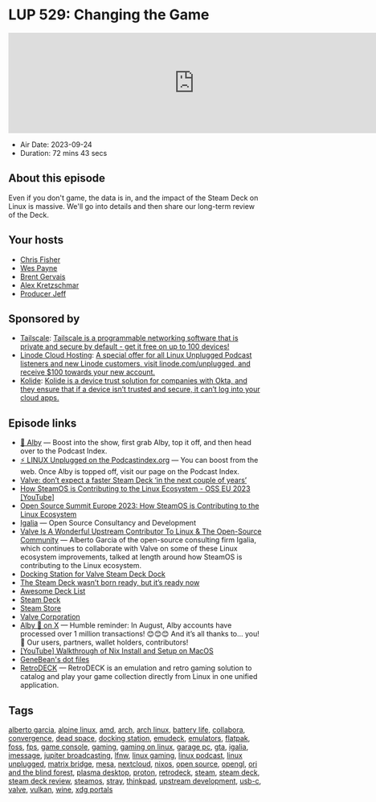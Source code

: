 # LUP 529: Changing the Game

<iframe src="https://player.fireside.fm/v2/RUkczH-V+fQP2zWcK?theme=dark" width="740" height="200" frameborder="0" scrolling="no"></iframe>

* Air Date: 2023-09-24
* Duration: 72 mins 43 secs

## About this episode

Even if you don't game, the data is in, and the impact of the Steam Deck on Linux is massive. We'll go into details and then share our long-term review of the Deck.

## Your hosts
* [Chris Fisher](https://linuxunplugged.com/hosts/chrislas)
* [Wes Payne](https://linuxunplugged.com/hosts/wes)
* [Brent Gervais](https://linuxunplugged.com/hosts/brent)
* [Alex Kretzschmar](https://linuxunplugged.com/guests/alexktz)
* [Producer Jeff](https://linuxunplugged.com/guests/jeff)

## Sponsored by

  * [Tailscale](http://tailscale.com/linuxunplugged): [Tailscale is a programmable networking software that is private and secure by default - get it free on up to 100 devices!](http://tailscale.com/linuxunplugged)
  * [Linode Cloud Hosting](https://linode.com/unplugged): [A special offer for all Linux Unplugged Podcast listeners and new Linode customers, visit linode.com/unplugged, and receive $100 towards your new account. ](https://linode.com/unplugged)
  * [Kolide](https://kolide.com/unplugged): [Kolide is a device trust solution for companies with Okta, and they ensure that if a device isn’t trusted and secure, it can’t log into your cloud apps.](https://kolide.com/unplugged)



## Episode links

  * [🎉 Alby](https://getalby.com/ "🎉 Alby") — Boost into the show, first grab Alby, top it off, and then head over to the Podcast Index.
  * [⚡️ LINUX Unplugged on the Podcastindex.org](https://podcastindex.org/podcast/575694 "⚡️ LINUX Unplugged on the Podcastindex.org") — You can boost from the web. Once Alby is topped off, visit our page on the Podcast Index.
  * [Valve: don’t expect a faster Steam Deck ‘in the next couple of years’](https://www.theverge.com/2023/9/21/23884863/valve-steam-deck-2-refresh-upgrade-cpu-2025 "Valve: don’t expect a faster Steam Deck ‘in the next couple of years’")
  * [How SteamOS is Contributing to the Linux Ecosystem - OSS EU 2023 [YouTube]](https://www.youtube.com/live/L98v4epQmrg?t=15124 "How SteamOS is Contributing to the Linux Ecosystem - OSS EU 2023 \[YouTube\]")
  * [Open Source Summit Europe 2023: How SteamOS is Contributing to the Linux Ecosystem](https://osseu2023.sched.com/event/1Qv8y/how-steamos-is-contributing-to-the-linux-ecosystem-alberto-garcia-igalia "Open Source Summit Europe 2023: How SteamOS is Contributing to the Linux Ecosystem")
  * [Igalia](https://www.igalia.com/ "Igalia") — Open Source Consultancy and Development
  * [Valve Is A Wonderful Upstream Contributor To Linux & The Open-Source Community](https://www.phoronix.com/news/Valve-Upstream-Everything-OSS "Valve Is A Wonderful Upstream Contributor To Linux & The Open-Source Community") — Alberto Garcia of the open-source consulting firm Igalia, which continues to collaborate with Valve on some of these Linux ecosystem improvements, talked at length around how SteamOS is contributing to the Linux ecosystem.
  * [Docking Station for Valve Steam Deck Dock](https://www.amazon.com/gp/product/B0B76JVKPX/ "Docking Station for Valve Steam Deck Dock")
  * [The Steam Deck wasn’t born ready, but it’s ready now](https://www.theverge.com/23513517/steam-deck-long-term-test-valve "The Steam Deck wasn’t born ready, but it’s ready now")
  * [Awesome Deck List](https://github.com/airscripts/awesome-steam-deck#readme "Awesome Deck List")
  * [Steam Deck](https://www.steamdeck.com/ "Steam Deck")
  * [Steam Store](https://store.steampowered.com/ "Steam Store")
  * [Valve Corporation](https://www.valvesoftware.com/ "Valve Corporation")
  * [Alby 🐝 on X](https://twitter.com/getalby/status/1703757553094611370?s=12&t=E9EIlRX-vHxbQ8g23lQU3A "Alby 🐝 on X") — Humble reminder: In August, Alby accounts have processed over 1 million transactions! 😊😊😊 And it’s all thanks to… you! 💙 Our users, partners, wallet holders, contributors!
  * [[YouTube] Walkthrough of Nix Install and Setup on MacOS](https://youtu.be/LE5JR4JcvMg "\[YouTube\] Walkthrough of Nix Install and Setup on MacOS")
  * [GeneBean's dot files](https://github.com/genebean/dots "GeneBean's dot files")
  * [RetroDECK](https://flathub.org/apps/net.retrodeck.retrodeck "RetroDECK") — RetroDECK is an emulation and retro gaming solution to catalog and play your game collection directly from Linux in one unified application.



## Tags

[alberto garcia](https://linuxunplugged.com/tags/alberto%20garcia), [alpine linux](https://linuxunplugged.com/tags/alpine%20linux), [amd](https://linuxunplugged.com/tags/amd), [arch](https://linuxunplugged.com/tags/arch), [arch linux](https://linuxunplugged.com/tags/arch%20linux), [battery life](https://linuxunplugged.com/tags/battery%20life), [collabora](https://linuxunplugged.com/tags/collabora), [convergence](https://linuxunplugged.com/tags/convergence), [dead space](https://linuxunplugged.com/tags/dead%20space), [docking station](https://linuxunplugged.com/tags/docking%20station), [emudeck](https://linuxunplugged.com/tags/emudeck), [emulators](https://linuxunplugged.com/tags/emulators), [flatpak](https://linuxunplugged.com/tags/flatpak), [foss](https://linuxunplugged.com/tags/foss), [fps](https://linuxunplugged.com/tags/fps), [game console](https://linuxunplugged.com/tags/game%20console), [gaming](https://linuxunplugged.com/tags/gaming), [gaming on linux](https://linuxunplugged.com/tags/gaming%20on%20linux), [garage pc](https://linuxunplugged.com/tags/garage%20pc), [gta](https://linuxunplugged.com/tags/gta), [igalia](https://linuxunplugged.com/tags/igalia), [imessage](https://linuxunplugged.com/tags/imessage), [jupiter broadcasting](https://linuxunplugged.com/tags/jupiter%20broadcasting), [lfnw](https://linuxunplugged.com/tags/lfnw), [linux gaming](https://linuxunplugged.com/tags/linux%20gaming), [linux podcast](https://linuxunplugged.com/tags/linux%20podcast), [linux unplugged](https://linuxunplugged.com/tags/linux%20unplugged), [matrix bridge](https://linuxunplugged.com/tags/matrix%20bridge), [mesa](https://linuxunplugged.com/tags/mesa), [nextcloud](https://linuxunplugged.com/tags/nextcloud), [nixos](https://linuxunplugged.com/tags/nixos), [open source](https://linuxunplugged.com/tags/open%20source), [opengl](https://linuxunplugged.com/tags/opengl), [ori and the blind forest](https://linuxunplugged.com/tags/ori%20and%20the%20blind%20forest), [plasma desktop](https://linuxunplugged.com/tags/plasma%20desktop), [proton](https://linuxunplugged.com/tags/proton), [retrodeck](https://linuxunplugged.com/tags/retrodeck), [steam](https://linuxunplugged.com/tags/steam), [steam deck](https://linuxunplugged.com/tags/steam%20deck), [steam deck review](https://linuxunplugged.com/tags/steam%20deck%20review), [steamos](https://linuxunplugged.com/tags/steamos), [stray](https://linuxunplugged.com/tags/stray), [thinkpad](https://linuxunplugged.com/tags/thinkpad), [upstream development](https://linuxunplugged.com/tags/upstream%20development), [usb-c](https://linuxunplugged.com/tags/usb-c), [valve](https://linuxunplugged.com/tags/valve), [vulkan](https://linuxunplugged.com/tags/vulkan), [wine](https://linuxunplugged.com/tags/wine), [xdg portals](https://linuxunplugged.com/tags/xdg%20portals)